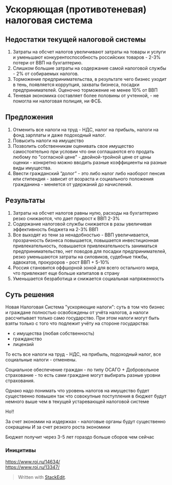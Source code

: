 # Ускоряющая (противотеневая) налоговая система
## Недостатки текущей налоговой системы

1.  Затраты на обсчет налогов увеличивают затраты на товары и услуги и уменьшают конкурентоспособность российских товаров - 2-3% потери от ВВП на бухгалтерию.    
2.  Слишком большие затраты на содержание самой налоговой службы - 2% от собираемых налогов.    
3.  Торможение предпринимательства, в результате чего бизнес уходит в тень, появляется коррупция, захваты бизнеса, посадки предпринимателей. Оценочно торможение не менее 10% от ВВП    
4.  Теневая экономика составляет более половины от учтенной, - не помогла ни налоговая полиция, ни ФСБ.
    

## Предложения

1. Отменить все налоги на труд - НДС, налог на прибыль, налоги на фонд зарплаты и даже подоходный налог.  
2. Повысить налоги на имущество  
3. Позволить собственникам оценивать свое имущество самостоятельно при условии что они соглашаются его продать любому по "согласной цене" - двойной-тройной цене от цены оценки - конкретно можно вводить разные коэффициенты на разные виды имущества.  
4. Ввести гражданский “долог” - это либо налог либо наоборот пенсия или стипендия - зависит от возраста и социального положения гражданина - меняется от удержаний до начислений.
    

## Результаты

1.  Затраты на обсчет налогов равны нулю, расходы на бухгалтерию резко снижаются, что дает прирост к ВВП 2-3%  
2. Содержание налоговой службы снижается в разы увеличивая эффективность бюджета на 2-3% ВВП  
3. Все выходят из тени за ненадобностью - ВВП увеличивается, прозрачность бизнеса повышается, повышается инвестиционная привлекательность, повышается привлекательность заниматься предпринимательство, нет поводов для посадки предпринимателей, резко уменьшаются затраты на силовиков, судебные тяжбы, адвокатов, прокуроров - рост ВВП + 5-10%  
4. Россия становится оффшорной зоной для всего остального мира, что привлекает еще больше капиталов в страну  
5. Уменьшается безработица и снижается социальная напряженность

## Суть решения

Новая Налоговая Система "ускоряющие налоги": суть в том что бизнес и граждане полностью освобождены от учёта налогов, а налоги рассчитывает только само государство. При этом налоги могут быть взяты только с того что подлежит учёту на стороне государства:
+ с имущества (любая собственность)
+ гражданство
+ лицензий

То есть все налоги на труд - НДС, на прибыль, подоходный налог, все социальные налоги - отменены.

Социальное обеспечение граждан - по типу ОСАГО + Добровольное страхование - то есть сами граждане могут выбирать разные уровни страхования.

Однако надо понимать что уровень налогов на имущество будет существенно повышен так что совокупные поступления в бюджет будут немного выше чем в текущей устаревающей налоговой системе

Но!!

За счет экономии на издержках - налоговые органы будут существенно сокращены
И за счет резкого роста экономики

Бюджет получит через 3-5 лет гораздо больше сборов чем сейчас


### Иницитивы
https://www.roi.ru/14634/  
https://www.roi.ru/13347/  


> Written with [StackEdit](https://stackedit.io/).
